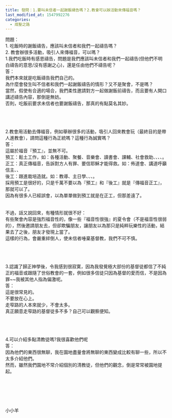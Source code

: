 ```yaml
---
title: 發問：1.要叫未信者一起謝飯禱告嗎？2.教會可以辦活動來傳福音嗎？
last_modified_at: 1547992276
categories:
  - 成聖之路
---
```


問題：<br>1.	吃飯時的謝飯禱告，應該叫未信者和我們一起禱告嗎？<br>2.	教會辦很多活動，吸引人來傳福音，可以嗎？<br><!--more-->1.我們吃飯時有感恩禱告，問題是我們應該叫未信者和我們一起禱告(但他們不明白禱告的意思/沒有感謝之心)，還是任由他們不禱告呢？<br>答：<br>我們本來就是吃飯禱告我們自己的。<br>為什麼會發生叫不信者和我們一起謝飯禱告的情形？又不是聚會，不是嗎？<br>當然，假使有合適的場合，我們柔性邀請對方一起做謝飯前禱告，而且要有人開口講述禱告內容，那倒是無妨。<br>否則，吃飯前要求未信者也要謝飯禱告，那真的有點莫名其妙。<br> <br><br><br><br>2.教會用活動去傳福音，例如舉辦很多的活動，吸引人回來教會玩（最終目的是帶人進教會），請問這種行為正統嗎？這種行為誠實嗎？<br>答：<br>這屬於福音『預工』，並無不可。<br>預工：鬆土工作，如：各種活動、聚餐、音樂會、讀書會、課輔、社會救助、、、、。<br>正工：真正傳福音，告訴對方人有罪、要信耶穌才能得救。如：佈道會、講道呼籲信主、、<br>後工：跟進栽培造就。如：教導、主日學、、、。<br>採用預工是很好的，只是千萬不要以為『預工』和『後工』就是『傳福音正工』，那就可以了。<br>因為有很多人已經誤會，以為單單做到預工就是在正工，但那差遠了。<br><br><br>不過，話又說回來，有種情形就很不好：<br>有些聚會內容是強烈福音性的，像一些『福音性很強』的夏令會（不是福音性很弱的），然後邀請朋友去，但卻欺騙朋友，讓朋友以為那只是純粹玩樂性的活動，結果去了之後，朋友才發現上當了。<br>這樣的行為，會嚴重絆倒人，使未信者唾棄基督教，我們不可不慎。<br><br> <br><br><br>3.認識了歸正神學後，令我感到很寂寞，因為我發覺極大部份的基督徒都信了不純正的福音或跟隨了世俗教會的一套，例如很多信徒只因為基督的愛而信，不是因為罪~~我被其他人指為偏激呢。<br>答：<br>這是很常見的。<br>不要放在心上。<br>走窄路的人本來就少，不會太多。<br>真正願意走窄路的基督徒多不多？自己可以觀察便知。<br> <br><br><br><br>4.可以介紹多點清教徒嗎?我很喜歡他們呢<br>答：<br>因為他們的東西很無聊，我在園地盡量會將無聊的東西變成比較有聊一些，所以不太多介紹他們。<br>然而，雖然我們園地不常介紹個別的清教徒，但他們的觀念，倒是常常被園地提起。<br><br><br><br><br><br><br>小小羊<br><br><br><br><br><br><br> <br>
